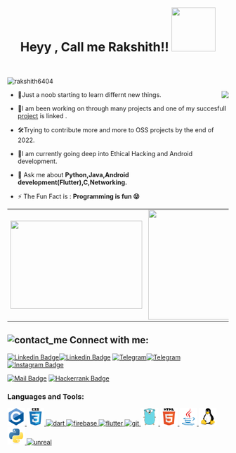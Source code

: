 
<h1 align="center"><strong>Heyy , Call me Rakshith!! <img height="100px" width = "100px" src="https://user-images.githubusercontent.com/92712034/189915225-adfa7708-60ff-4cfd-90c3-ef697d4f4c0f.gif"></h1></strong>



<br>

<img align ="center" src="https://komarev.com/ghpvc/?username=rakshith6404&label=Profile%20views&color=FF0000&style=flat" alt="rakshith6404" height=20x></p> 
<img src="https://user-images.githubusercontent.com/92712034/190001708-cac4517e-dfd4-4da2-8727-354fa37627f5.gif" align="right">

- 🙈Just a noob starting to learn differnt new things.

- 🚧I am been working on through many projects and one of my succesfull [project](https://github.com/rakshith6404/imagescanner) is linked .

- 🛠️Trying to contribute more and more to OSS projects by the end of 2022.

- 🤖I am currently going deep into Ethical Hacking and Android development.

- 💬 Ask me about **Python,Java,Android development(Flutter),C,Networking.**

- ⚡ The Fun Fact is : **Programming is fun 😝**


<table>
  <tr>
    <td><img src="https://github-readme-stats.vercel.app/api/top-langs?username=rakshith6404&show_icons=true&theme=dark&locale=en&layout=compact" width=300px height=200px align="center"></td>
    <td><img src="https://github-readme-stats.vercel.app/api?username=rakshith6404&show_icons=true&theme=dark&hide_border=false&locale=en" width=350px height=250px  align="center"></td>
  </tr>
 </table>
 
## <img src="https://user-images.githubusercontent.com/92712034/190003628-969ecf41-80ca-4037-829a-4c4e89790be7.png" alt="contact_me" height="24px" width="24px"> Connect with me: 

 [![Linkedin Badge](https://img.shields.io/badge/Rakshith--0e76a8?style=for-the-badge&labelColor=0e76a8&logo=linkedin&logoColor=white)](https://www.linkedin.com/in/rakshith-ghanesh-03122b244/)[![Linkedin Badge](https://img.shields.io/badge/Connect--FFA500?style=for-the-badge&labelColor=FFA500)](https://www.linkedin.com/in/rakshith-ghanesh-03122b244/)    [![Telegram](https://img.shields.io/badge/TELEGRAM--808080?style=for-the-badge&labelColor=808080&logo=telegram&logoColor=white)](https://t.me/rak_s_hith)[![Telegram](https://img.shields.io/badge/PIng_me--10A5F5?style=for-the-badge&labelColor=10A5F5&logoColor=white)](https://t.me/rak_s_hith) [![Instagram Badge](https://img.shields.io/badge/INSTAGRAM-@rak__s__hith-FF0000?style=for-the-badge&labelColor=000000&logo=instagram&logoColor=white)](https://www.instagram.com/rak_s_hith) 
 
 [![Mail Badge](https://img.shields.io/badge/GMAIL-EMAIL_ME-F5F5F?style=for-the-badge&labelColor=F5F5F5&logo=gmail)](mailto:rakshith6404@gmail.com)   [![Hackerrank Badge](https://img.shields.io/badge/HACKER_RANK-rakshith6404-F5F?style=for-the-badge&labelColor=F5F5F&logo=hackerrank&logoColor=white)](https://www.hackerrank.com/rakshith6404)

</p>



<h3 align="left">Languages and Tools:</h3>
<a href="https://www.cprogramming.com/" target="_blank" rel="noreferrer"> <img src="https://raw.githubusercontent.com/devicons/devicon/master/icons/c/c-original.svg" alt="c" width="40" height="40"/> </a> <a     href="https://www.w3schools.com/css/"     target="_blank"     rel="noreferrer">     <img     src="https://raw.githubusercontent.com/devicons/devicon/master/icons/css3/css3-original-wordmark.svg"     alt="css3"     width="40"     height="40"/>     </a>     <a     href="https://dart.dev"     target="_blank"     rel="noreferrer">     <img     src="https://www.vectorlogo.zone/logos/dartlang/dartlang-icon.svg"     alt="dart"     width="40"     height="40"/>     </a>     <a     href="https://firebase.google.com/"     target="_blank"     rel="noreferrer">     <img     src="https://www.vectorlogo.zone/logos/firebase/firebase-icon.svg"     alt="firebase"     width="40"     height="40"/>     </a>     <a     href="https://flutter.dev"     target="_blank"     rel="noreferrer">     <img     src="https://www.vectorlogo.zone/logos/flutterio/flutterio-icon.svg"     alt="flutter"     width="40"     height="40"/>     </a>     <a     href="https://git-scm.com/"     target="_blank"     rel="noreferrer">     <img     src="https://www.vectorlogo.zone/logos/git-scm/git-scm-icon.svg"     alt="git"     width="40"     height="40"/>     </a>     <a     href="https://golang.org"     target="_blank"     rel="noreferrer">     <img     src="https://raw.githubusercontent.com/devicons/devicon/master/icons/go/go-original.svg"     alt="go"     width="40"     height="40"/>     </a>     <a     href="https://www.w3.org/html/"     target="_blank"     rel="noreferrer">     <img     src="https://raw.githubusercontent.com/devicons/devicon/master/icons/html5/html5-original-wordmark.svg"     alt="html5"     width="40"     height="40"/>     </a>     <a     href="https://www.java.com"     target="_blank"     rel="noreferrer">     <img     src="https://raw.githubusercontent.com/devicons/devicon/master/icons/java/java-original.svg"     alt="java"     width="40"     height="40"/>     </a>     <a     href="https://www.linux.org/"     target="_blank"     rel="noreferrer">     <img     src="https://raw.githubusercontent.com/devicons/devicon/master/icons/linux/linux-original.svg"     alt="linux"     width="40"     height="40"/>     </a>     <a     href="https://www.python.org"     target="_blank"     rel="noreferrer">     <img     src="https://raw.githubusercontent.com/devicons/devicon/master/icons/python/python-original.svg"     alt="python"     width="40"     height="40"/>     </a>     <a     href="https://unrealengine.com/"     target="_blank"     rel="noreferrer">     <img     src="https://raw.githubusercontent.com/kenangundogan/fontisto/036b7eca71aab1bef8e6a0518f7329f13ed62f6b/icons/svg/brand/unreal-engine.svg"     alt="unreal"     width="40"     height="40"/>     </a>     </p>


<br>

<!--<p><img align="center" src="https://github-readme-streak-stats.herokuapp.com/?user=rakshith6404&theme=dark" alt="rakshith6404" align="center"/></p>

https://github-readme-stats.vercel.app/api/top-langs?username=rakshith6404&show_icons=true&theme=dark&locale=en&layout=compact
https://github-readme-stats.vercel.app/api?username=rakshith6404&show_icons=true&theme=dark&hide_border=false&locale=en
profile viewed : 
## 
